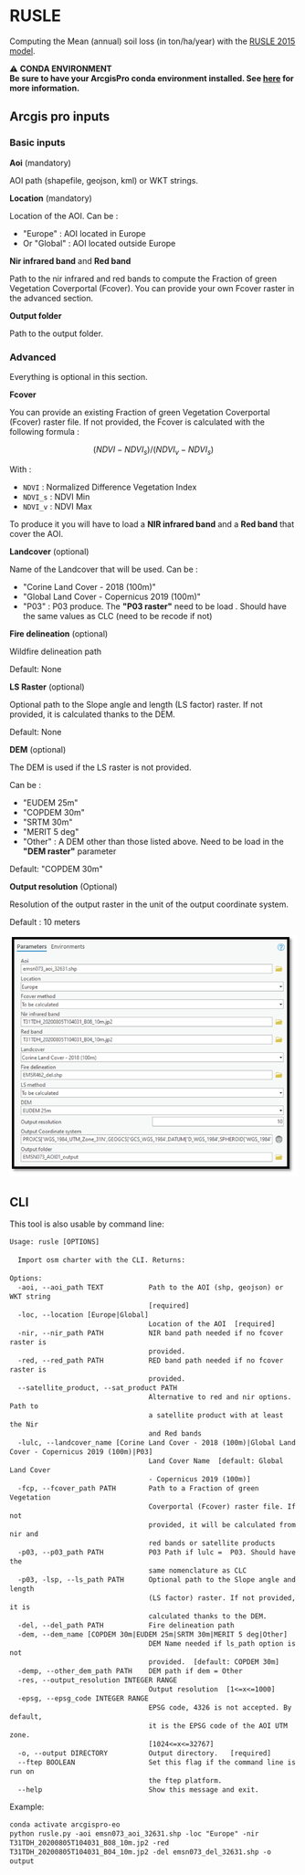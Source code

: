 

# RUSLE
Computing the Mean (annual) soil loss (in ton/ha/year) with the [RUSLE 2015 model](https://web.jrc.ec.europa.eu/policy-model-inventory/explore/models/model-rusle2015/).

:warning: **CONDA ENVIRONMENT**  
**Be sure to have your ArcgisPro conda environment installed.
See [here](https://git.unistra.fr/sertit/arcgis-pro/sertit-eo-conda-environment) for more information.**


## Arcgis pro inputs

### Basic inputs

**Aoi** (mandatory)

AOI path (shapefile, geojson, kml) or WKT strings.

**Location** (mandatory)

Location of the AOI.
Can be :
- "Europe" : AOI located in Europe
- Or "Global" : AOI located outside Europe

**Nir infrared band** and **Red band**

Path to the nir infrared and red bands to compute the Fraction of green Vegetation Coverportal (Fcover). 
You can provide your own Fcover raster in the advanced section.

**Output folder**

Path to the output folder.

### Advanced

Everything is optional in this section.

**Fcover**

You can provide an existing Fraction of green Vegetation Coverportal (Fcover) raster file.
If not provided, the Fcover is calculated  with the following formula :

```math
(NDVI - NDVI_s)/(NDVI_v - NDVI_s)
```

With :
- `NDVI` : Normalized Difference Vegetation Index
- `NDVI_s` : NDVI Min
- `NDVI_v` : NDVI Max

To produce it you will have to load a **NIR infrared band** and a **Red band** that cover the AOI.

**Landcover** (optional)

Name of the Landcover that will be used.
Can be :
- "Corine Land Cover - 2018 (100m)"
- "Global Land Cover - Copernicus 2019 (100m)"
- "P03" : P03 produce. The **"P03 raster"** need to be load . Should have the same values as CLC (need to be recode if not)

**Fire delineation** (optional)

Wildfire delineation path

Default: None

**LS Raster** (optional)

Optional path to the Slope angle and length (LS factor) raster. If not provided, it is calculated thanks to the DEM.

Default: None

**DEM** (optional)

The DEM is used if the LS raster is not provided.

Can be :
- "EUDEM 25m"
- "COPDEM 30m"
- "SRTM 30m"
- "MERIT 5 deg"
- "Other" : A DEM other than those listed above. Need to be load in the **"DEM raster"** parameter

Default: "COPDEM 30m"

**Output resolution** (Optional)

Resolution of the output raster in the unit of the output coordinate system. 

Default : 10 meters

![Arcgis  pro toolbox](Arcgis_pro_Toolbox.PNG)


## CLI

This tool is also usable by command line:
```shell
Usage: rusle [OPTIONS]

  Import osm charter with the CLI. Returns:

Options:
  -aoi, --aoi_path TEXT           Path to the AOI (shp, geojson) or WKT string
                                  [required]
  -loc, --location [Europe|Global]
                                  Location of the AOI  [required]
  -nir, --nir_path PATH           NIR band path needed if no fcover raster is
                                  provided.
  -red, --red_path PATH           RED band path needed if no fcover raster is
                                  provided.
  --satellite_product, --sat_product PATH
                                  Alternative to red and nir options. Path to
                                  a satellite product with at least the Nir
                                  and Red bands
  -lulc, --landcover_name [Corine Land Cover - 2018 (100m)|Global Land Cover - Copernicus 2019 (100m)|P03]
                                  Land Cover Name  [default: Global Land Cover
                                  - Copernicus 2019 (100m)]
  -fcp, --fcover_path PATH        Path to a Fraction of green Vegetation
                                  Coverportal (Fcover) raster file. If not
                                  provided, it will be calculated from nir and
                                  red bands or satellite products
  -p03, --p03_path PATH           P03 Path if lulc =  P03. Should have the
                                  same nomenclature as CLC
  -p03, -lsp, --ls_path PATH      Optional path to the Slope angle and length
                                  (LS factor) raster. If not provided, it is
                                  calculated thanks to the DEM.
  -del, --del_path PATH           Fire delineation path
  -dem, --dem_name [COPDEM 30m|EUDEM 25m|SRTM 30m|MERIT 5 deg|Other]
                                  DEM Name needed if ls_path option is not
                                  provided.  [default: COPDEM 30m]
  -demp, --other_dem_path PATH    DEM path if dem = Other
  -res, --output_resolution INTEGER RANGE
                                  Output resolution  [1<=x<=1000]
  -epsg, --epsg_code INTEGER RANGE
                                  EPSG code, 4326 is not accepted. By default,
                                  it is the EPSG code of the AOI UTM zone.
                                  [1024<=x<=32767]
  -o, --output DIRECTORY          Output directory.   [required]
  --ftep BOOLEAN                  Set this flag if the command line is run on
                                  the ftep platform.
  --help                          Show this message and exit.
```

Example:
```shell
conda activate arcgispro-eo
python rusle.py -aoi emsn073_aoi_32631.shp -loc "Europe" -nir T31TDH_20200805T104031_B08_10m.jp2 -red T31TDH_20200805T104031_B04_10m.jp2 -del emsn073_del_32631.shp -o output
```
